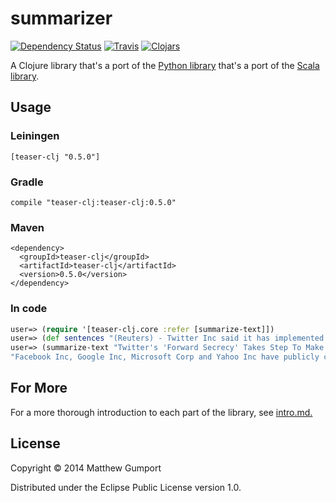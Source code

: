 # summarizer

[![Dependency Status](https://www.versioneye.com/user/projects/559057c231633800240003fb/badge.svg?style=flat)](https://www.versioneye.com/user/projects/559057c231633800240003fb)
[![Travis](https://img.shields.io/travis/gumpt/teaser-clj.svg)]()
[![Clojars](https://img.shields.io/clojars/v/teaser-clj.svg?style=flat)]()

A Clojure library that's a port of the [Python library](https://github.com/xiaoxu193/PyTeaser) that's a port of the [Scala library](https://github.com/MojoJolo/textteaser).

## Usage

### Leiningen

```
[teaser-clj "0.5.0"]
```

### Gradle

```
compile "teaser-clj:teaser-clj:0.5.0"
```

### Maven

```
<dependency>
  <groupId>teaser-clj</groupId>
  <artifactId>teaser-clj</artifactId>
  <version>0.5.0</version>
</dependency>
```

### In code

```clojure
user=> (require '[teaser-clj.core :refer [summarize-text]])
user=> (def sentences "(Reuters) - Twitter Inc said it has implemented a security technology that makes it harder to spy on its users and called on other Internet firms to do the same, as Web providers look to thwart spying by government intelligence agencies. The online messaging service, which began scrambling communications in 2011 using traditional HTTPS encryption, said on Friday it has added an advanced layer of protection for HTTPS known as 'forward secrecy.' 'A year and a half ago, Twitter was first served completely over HTTPS,' the company said in a blog posting. 'Since then, it has become clearer and clearer how important that step was to protecting our users' privacy.' Twitter's move is the latest response from US Internet firms following disclosures by former spy agency contractor Edward Snowden about widespread, classified US government surveillance programs. Facebook Inc, Google Inc, Microsoft Corp and Yahoo Inc have publicly complained that the government does not let them disclose data collection efforts. Some have adopted new privacy technologies to better secure user data. Forward secrecy prevents attackers from exploiting one potential weakness in HTTPS, which is that large quantities of data can be unscrambled if spies are able to steal a single private 'key' that is then used to encrypt all the data, said Dan Kaminsky, a well-known Internet security expert. The more advanced technique repeatedly creates individual keys as new communications sessions are opened, making it impossible to use a master key to decrypt them, Kaminsky said. 'It is a good thing to do,' he said. 'I'm glad this is the direction the industry is taking.'")
user=> (summarize-text "Twitter's 'Forward Secrecy' Takes Step To Make It Harder To Spy On Its Users" sentences)
"Facebook Inc, Google Inc, Microsoft Corp and Yahoo Inc have publicly complained that the government does not let them disclose data collection efforts.  The more advanced technique repeatedly creates individual keys as new communications sessions are opened, making it impossible to use a master key to decrypt them, Kaminsky said.  Some have adopted new privacy technologies to better secure user data.  'I'm glad this is the direction the industry is taking.'  'It is a good thing to do,' he said."
```

## For More

For a more thorough introduction to each part of the library, see [intro.md.](doc/intro.md)

## License

Copyright © 2014 Matthew Gumport

Distributed under the Eclipse Public License version 1.0.
